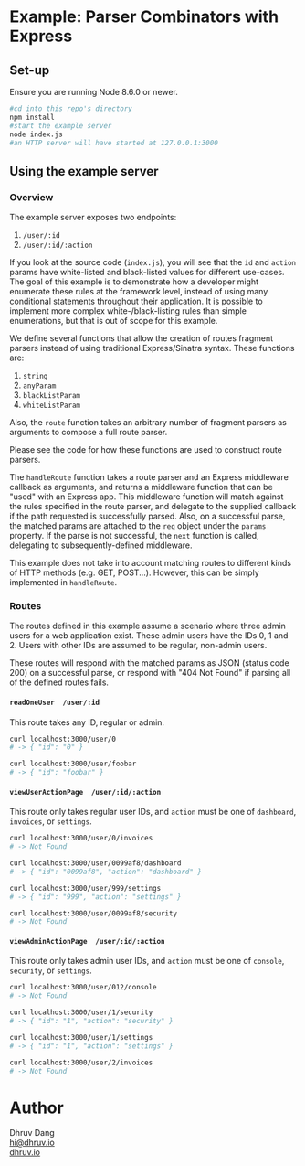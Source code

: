 # Example: Parser Combinators with Express

## Set-up

Ensure you are running Node 8.6.0 or newer.

```bash
#cd into this repo's directory
npm install
#start the example server
node index.js
#an HTTP server will have started at 127.0.0.1:3000
```

## Using the example server

### Overview

The example server exposes two endpoints:

1. `/user/:id`
2. `/user/:id/:action`

If you look at the source code (`index.js`), you will see that the `id` and `action` params have white-listed and black-listed values for different use-cases. The goal of this example is to demonstrate how a developer might enumerate these rules at the framework level, instead of using many conditional statements throughout their application. It is possible to implement more complex white-/black-listing rules than simple enumerations, but that is out of scope for this example.

We define several functions that allow the creation of routes fragment parsers instead of using traditional Express/Sinatra syntax. These functions are:

1. `string`
2. `anyParam`
3. `blackListParam`
4. `whiteListParam`

Also, the `route` function takes an arbitrary number of fragment parsers as arguments to compose a full route parser.

Please see the code for how these functions are used to construct route parsers.

The `handleRoute` function takes a route parser and an Express middleware callback as arguments, and returns a middleware function that can be "used" with an Express app. This middleware function will match against the rules specified in the route parser, and delegate to the supplied callback if the path requested is successfully parsed. Also, on a successful parse, the matched params are attached to the `req` object under the `params` property. If the parse is not successful, the `next` function is called, delegating to subsequently-defined middleware.

This example does not take into account matching routes to different kinds of HTTP methods (e.g. GET, POST...). However, this can be simply implemented in `handleRoute`.

### Routes

The routes defined in this example assume a scenario where three admin users for a web application exist. These admin users have the IDs 0, 1 and 2. Users with other IDs are assumed to be regular, non-admin users.

These routes will respond with the matched params as JSON (status code 200) on a successful parse, or respond with "404 Not Found" if parsing all of the defined routes fails.

#### `readOneUser  /user/:id`

This route takes any ID, regular or admin.

```bash
curl localhost:3000/user/0
# -> { "id": "0" }

curl localhost:3000/user/foobar
# -> { "id": "foobar" }
```

#### `viewUserActionPage  /user/:id/:action`

This route only takes regular user IDs, and `action` must be one of `dashboard`, `invoices`, or `settings`.

```bash
curl localhost:3000/user/0/invoices
# -> Not Found

curl localhost:3000/user/0099af8/dashboard
# -> { "id": "0099af8", "action": "dashboard" }

curl localhost:3000/user/999/settings
# -> { "id": "999", "action": "settings" }

curl localhost:3000/user/0099af8/security
# -> Not Found
```

#### `viewAdminActionPage  /user/:id/:action`

This route only takes admin user IDs, and `action` must be one of `console`, `security`, or `settings`.

```bash
curl localhost:3000/user/012/console
# -> Not Found

curl localhost:3000/user/1/security
# -> { "id": "1", "action": "security" }

curl localhost:3000/user/1/settings
# -> { "id": "1", "action": "settings" }

curl localhost:3000/user/2/invoices
# -> Not Found
```

# Author

Dhruv Dang  
[hi@dhruv.io](mailto:hi@dhruv.io)  
[dhruv.io](https://dhruv.io)
